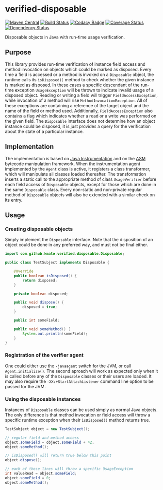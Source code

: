 # verified-disposable
[![Maven Central](https://maven-badges.herokuapp.com/maven-central/com.github.kmate/verified-disposable/badge.svg)](https://maven-badges.herokuapp.com/maven-central/com.github.kmate/verified-disposable) [![Build Status](https://travis-ci.org/kmate/verified-disposable.svg?branch=master)](https://travis-ci.org/kmate/verified-disposable) [![Codacy Badge](https://api.codacy.com/project/badge/grade/01803b9d4b5d40629a5662a369fca406)](https://www.codacy.com/app/k_mate/verified-disposable) [![Coverage Status](https://coveralls.io/repos/kmate/verified-disposable/badge.svg?branch=master&service=github)](https://coveralls.io/github/kmate/verified-disposable?branch=master) [![Dependency Status](https://www.versioneye.com/user/projects/5648fd9dcc00b0001c000001/badge.svg?style=flat)](https://www.versioneye.com/user/projects/5648fd9dcc00b0001c000001)

Disposable objects in Java with run-time usage verification.

## Purpose

This library provides run-time verification of instance field access and method invocation on objects which could be marked as disposed. Every time a field is accessed or a method is invoked on a `Disposable` object, the runtime calls its `isDisposed()` method to check whether the given instance is marked as disposed. In these cases a specific descendant of the run-time exception `UsageException` will be thrown to indicate invalid usage of a disposed object. Reading or writing a field will trigger `FieldAccessException`, while invocation of a method will rise `MethodInvocationException`. All of these exceptions are containing a reference of the target object and the name of the field or method used. Additionally, `FieldAccessException` also contains a flag which indicates whether a read or a write was performed on the given field. The `Disposable` interface does not determine how an object instance could be disposed, it is just provides a query for the verification about the state of a particular instance.

## Implementation

The implementation is based on [Java Instrumentation](https://docs.oracle.com/javase/8/docs/api/java/lang/instrument/package-summary.html) and on the [ASM](http://asm.ow2.org/) bytecode manipulation framework. When the instrumentation agent implemented by the `Agent` class is active, it registers a class transformer, which will manipulate all classes loaded thereafter. The transformation inserts a static call to the appropriate method of class `UsageVerifier` before each field access of `Disposable` objects, except for those which are done in the same `Disposable` class. Every non-static and non-private regular method of `Disposable` objects will also be extended with a similar check on its entry.

## Usage

### Creating disposable objects

Simply implement the `Disposable` interface. Note that the disposition of an object could be done in any preferred way, and must not be final either.

```java
import com.github.kmate.verified.disposable.Disposable;

public class TestSubject implements Disposable {

	@Override
	public boolean isDisposed() {
		return disposed;
	}	

	private boolean disposed;

	public void dispose() {
		disposed = true;
	}

	public int someField;

	public void someMethod() {
		System.out.println(someField);
	}
}
```

### Registration of the verifier agent

One could either use the `-javaagent` switch for the JVM, or call `Agent.initialize()`. The second aproach will work as expected only when it is called before any of the `Disposable` classes or their users are loaded. It may also require the `-XX:+StartAttachListener` command line option to be passed for the JVM.

### Using the disposable instances

Instances of `Disposable` classes can be used simply as normal Java objects. The only difference is that method invocation or field access will throw a specific runtime exception when their `isDisposed()` method returns true.

```java
TestSubject object = new TestSubject();

// regular field and method access
object.someField = object.someField + 42;
object.someMethod();

// isDisposed() will return true below this point
object.dispose();

// each of these lines will throw a specific UsageException
int valueRead = object.someField;
object.someField = 0;
object.someMethod();
```
